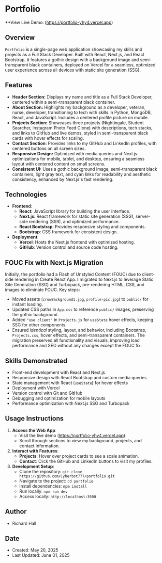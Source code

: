 # Portfolio

**View Live Demo: (https://portfolio-yhy4.vercel.app)

## Overview
`Portfolio` is a single-page web application showcasing my skills and projects as a Full Stack Developer. Built with React, Next.js, and React Bootstrap, it features a gothic design with a background image and semi-transparent black containers, deployed on Vercel for a seamless, optimized user experience across all devices with static site generation (SSG).

## Features
- **Header Section:** Displays my name and title as a Full Stack Developer, centered within a semi-transparent black container.
- **About Section:** Highlights my background as a developer, veteran, nurse, developer, transitioning to tech with skills in Python, MongoDB, React, and JavaScript. Includes a centered profile picture on mobile.
- **Projects Section:** Showcases three projects (Nightingale, Student Searcher, Instagram Photo Feed Clone) with descriptions, tech stacks, and links to GitHub and live demos, styled in semi-transparent black cards with hover effects for scaling.
- **Contact Section:** Provides links to my GitHub and LinkedIn profiles, with centered buttons on all screen sizes.
- **Responsive Design:** Optimized with media queries and Next.js optimizations for mobile, tablet, and desktop, ensuring a seamless layout with centered content on small screens.
- **Consistent UI:** Uses a gothic background image, semi-transparent black containers, light gray text, and cyan links for readability and aesthetic consistency, enhanced by Next.js's fast rendering.

## Technologies
- **Frontend**:
  - **React**: JavaScript library for building the user interface.
  - **Next.js**: React framework for static site generation (SSG), server-side rendering (SSR), and optimized performance.
  - **React Bootstrap**: Provides responsive styling and components.
  - **Bootstrap**: CSS framework for consistent design.
- **Deployment**:
  - **Vercel**: Hosts the Next.js frontend with optimized hosting.
  - **GitHub**: Version control and source code hosting.

## FOUC Fix with Next.js Migration
Initially, the portfolio had a Flash of Unstyled Content (FOUC) due to client-side rendering in Create React App. I migrated to Next.js to leverage Static Site Generation (SSG) and Turbopack, pre-rendering HTML, CSS, and images to eliminate FOUC. Key steps:
- Moved assets (`crowBackground1.jpg`, `profile-pic.jpg`) to `public/` for instant loading.
- Updated CSS paths in `App.css` to reference `public/` images, preserving the gothic background.
- Added `"use client"` in `Projects.js` for `useState` hover effects, keeping SSG for other components.
- Ensured *identical* styling, layout, and behavior, including Bootstrap, `Projects.css`, hover effects, and semi-transparent containers.
The migration preserved all functionality and visuals, improving load performance and SEO without any changes except the FOUC fix.

## Skills Demonstrated
- Front-end development with React and Next.js
- Responsive design with React Bootstrap and custom media queries
- State management with React (`useState`) for hover effects
- Deployment with Vercel
- Version control with Git and GitHub
- Debugging and optimization for mobile layouts
- Performance optimization with Next.js SSG and Turbopack

## Usage Instructions
1. **Access the Web App**:
   - Visit the live demo (https://portfolio-yhy4.vercel.app).
   - Scroll through sections to view my background, projects, and contact information.
2. **Interact with Features**:
   - **Projects**: Hover over project cards to see a scale animation.
   - **Contact**: Click the GitHub and LinkedIn buttons to visit my profiles.
3. **Development Setup**:
   - Clone the repository: `git clone https://github.com/Cyberbot777/portfolio.git`
   - Navigate to the project: `cd portfolio`
   - Install dependencies: `npm install`
   - Run locally: `npm run dev`
   - Access locally: `http://localhost:3000`

## Author
- Richard Hall

## Date
- Created: May 20, 2025
- Last Updated: June 01, 2025